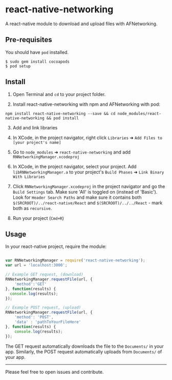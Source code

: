 # react-native-networking
A react-native module to download and upload files with AFNetworking.

## Pre-requisites
You should have `pod` installed.
```
$ sudo gem install cocoapods
$ pod setup
```
## Install
1. Open Terminal and `cd` to your project folder.

2. Install react-native-networking with npm and AFNetworking with pod:

```npm install react-native-networking --save && cd node_modules/react-native-networking && pod install```

3. Add and link libraries
  1. In XCode, in the project navigator, right click `Libraries` ➜ `Add Files to [your project's name]`
  2. Go to `node_modules` ➜ `react-native-networking` and add `RNNetworkingManager.xcodeproj`
  3. In XCode, in the project navigator, select your project. Add `libRNNetworkingManager.a` to your project's `Build Phases` ➜ `Link Binary With Libraries`
  4. Click `RNNetworkingManager.xcodeproj` in the project navigator and go the `Build Settings` tab. Make sure 'All' is toggled on (instead of 'Basic'). Look for `Header Search Paths` and make sure it contains both `$(SRCROOT)/../react-native/React` and `$(SRCROOT)/../../React` - mark both as `recursive`.

4. Run your project (`Cmd+R`)

## Usage
In your react-native project, require the module:
```javascript

var RNNetworkingManager = require('react-native-networking');
var url = 'localhost:3000';

// Example GET request, (download)
RNNetworkingManager.requestFile(url, {
    'method':'GET'
}, function(results) {
  console.log(results);
});

// Example POST request, (upload)
RNNetworkingManager.requestFile(url, {
    'method': 'POST',
    'data' : 'pathToYourFileHere'
}, function(results) {
    console.log(results);
});
```
The GET request automatically downloads the file to the `Documents/` in your app. Similarly, the POST request automatically uploads from `Documents/` of your app.

-------------------------------

Please feel free to open issues and contribute.
